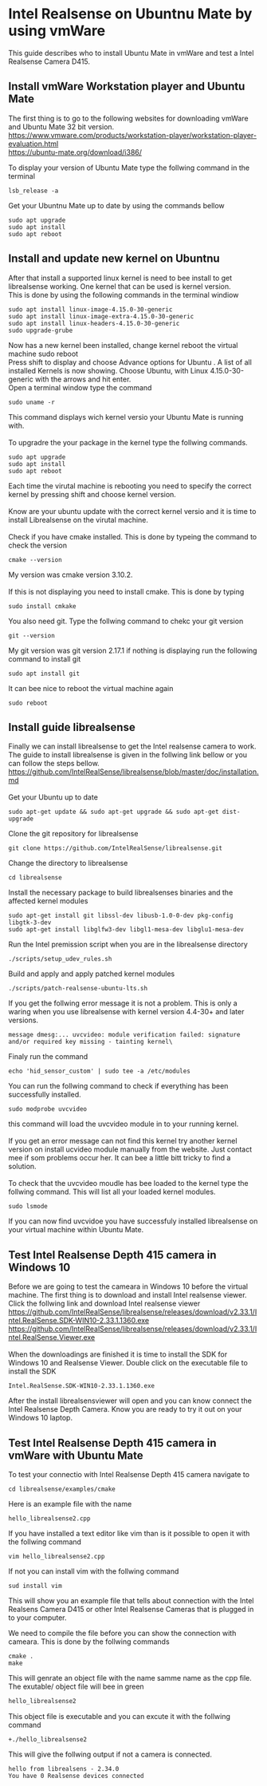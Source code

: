 # Intel Realsense on Ubuntnu Mate by using vmWare

This guide describes who to install Ubuntu Mate in vmWare and test a Intel Realsense Camera D415.

## Install vmWare Workstation player and Ubuntu Mate
The first thing is to go to the following websites for downloading vmWare and Ubuntu Mate 32 bit version. 
<https://www.vmware.com/products/workstation-player/workstation-player-evaluation.html>\
<https://ubuntu-mate.org/download/i386/>

To display your version of Ubuntu Mate type the follwing command in the terminal
```
lsb_release -a
```
Get your Ubuntnu Mate up to date by using the commands bellow 
```
sudo apt upgrade
sudo apt install
sudo apt reboot
```
## Install and update new kernel on Ubuntnu
After that install a supported linux kernel is need to bee install to get librealsense working. One kernel that can be used is kernel version.\
This is done by using the following commands in the terminal windiow

```
sudo apt install linux-image-4.15.0-30-generic
sudo apt install linux-image-extra-4.15.0-30-generic
sudo apt install linux-headers-4.15.0-30-generic
sudo upgrade-grube
```
Now has a new kernel been installed, change kernel reboot the virtual machine
sudo reboot
\
Press shift to display and choose Advance options for Ubuntu . A list of all installed Kernels is now showing.
Choose Ubuntu, with Linux 4.15.0-30-generic with the arrows and hit enter.
\
Open a terminal window type the command
```
sudo uname -r
```
This command displays wich kernel versio your Ubuntu Mate is running with.\
\
To upgradre the your package in the kernel type the follwing commands.
```
sudo apt upgrade
sudo apt install
sudo apt reboot
```
Each time the virutal machine is rebooting you need to specify the correct kernel by pressing shift and choose kernel version.\
\
Know are your ubuntu update with the correct kernel versio and it is time to install Librealsense on the virutal machine.\
\
Check if you have cmake installed. This is done by typeing the command to check the version
```
cmake --version
```
My version was cmake version 3.10.2.\
\
If this is not displaying you need to install cmake. This is done by typing
```
sudo install cmkake
```
You also need git. Type the follwing command to chekc your git version
```
git --version
```
My git version was git version 2.17.1 if nothing is displaying run the following command to install git
```
sudo apt install git
```
It can bee nice to reboot the virtual machine again
```
sudo reboot
```
## Install guide librealsense
Finally we can install librealsense to get the Intel realsense camera to work.\
The guide to install librealsense is given in the follwing link bellow or you can follow the steps bellow.\
<https://github.com/IntelRealSense/librealsense/blob/master/doc/installation.md>\
\
Get your Ubuntu up to date
```
sudo apt-get update && sudo apt-get upgrade && sudo apt-get dist-upgrade
```
Clone the git repository for librealsense
```
git clone https://github.com/IntelRealSense/librealsense.git
```
Change the directory to librealsense
```
cd librealsense
```
Install the necessary package to build librealsenses binaries and the affected kernel modules
```
sudo apt-get install git libssl-dev libusb-1.0-0-dev pkg-config libgtk-3-dev
sudo apt-get install libglfw3-dev libgl1-mesa-dev libglu1-mesa-dev
```
Run the Intel premission script when you are in the librealsense directory
```
./scripts/setup_udev_rules.sh
```
Build and apply and apply patched kernel modules
```
./scripts/patch-realsense-ubuntu-lts.sh
```
If you get the follwing error message it is not a problem. This is only a waring when you use librealsense with kernel version 4.4-30+ and later versions.
```
message dmesg:... uvcvideo: module verification failed: signature and/or required key missing - tainting kernel\	
```
Finaly run the command
```
echo 'hid_sensor_custom' | sudo tee -a /etc/modules
```
You can run the follwing command to check if everything has been successfully installed.
```
sudo modprobe uvcvideo
```
this command will load the uvcvideo module in to your running kernel.\
\
If you get an error message can not find this kernel try another kernel version on install ucvideo module manually from the website. Just contact mee if som problems occur her. It can bee a little bitt tricky to find a solution.\
\
To check that the uvcvideo moudle has bee loaded to the kernel type the follwing command. This will list all your loaded kernel modules.
```
sudo lsmode
```
If you can now find uvcvidoe you have successfuly installed librealsense on your virtual machine within Ubuntu Mate.

## Test Intel Realsense Depth 415 camera in Windows 10 

Before we are going to test the cameara in Windows 10 before the virtual machine. The first thing is to download and install Intel realsense viewer. Click the follwing link and download Intel realsense viewer\
<https://github.com/IntelRealSense/librealsense/releases/download/v2.33.1/Intel.RealSense.SDK-WIN10-2.33.1.1360.exe>\
<https://github.com/IntelRealSense/librealsense/releases/download/v2.33.1/Intel.RealSense.Viewer.exe>\
\
When the downloadings are finished it is time to install the SDK for Windows 10 and Realsense Viewer. Double click on the executable file to install the SDK
```
Intel.RealSense.SDK-WIN10-2.33.1.1360.exe
```
After the install librealsensviewer will open and you can know connect the Intel Realsense Depth Camera.  Know you are ready to try it out on your Windows 10 laptop.

## Test Intel Realsense Depth 415 camera in vmWare with Ubuntu Mate
To test your connectio with Intel Realsense Depth 415 camera navigate to 
```
cd librealsense/examples/cmake
```
Here is an example file with the name 
```
hello_librealsense2.cpp
```
If you have installed a text editor like vim than is it possible to open it with the follwing command
```
vim hello_librealsense2.cpp
```
If not you can install vim with the follwing command
```
sud install vim
```
This will show you an example file that tells about connection with the Intel Realsens Camera D415 or other Intel Realsense Cameras that is plugged in to your computer.

We need to compile the file before you can show the connection with cameara.
This is done by the follwing commands
```
cmake .
make
```

This will genrate an object file with the name samme name as the cpp file. The exutable/ object file will bee in green 
```Diff
hello_librealsense2
```
This object file is executable and you can excute it with the follwing command
```
+./hello_librealsense2
```
This will give the follwing output if not a camera is connected.
```
hello from librealsens - 2.34.0
You have 0 Realsense devices connected
```






















